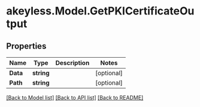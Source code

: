 # akeyless.Model.GetPKICertificateOutput
## Properties

Name | Type | Description | Notes
------------ | ------------- | ------------- | -------------
**Data** | **string** |  | [optional] 
**Path** | **string** |  | [optional] 

[[Back to Model list]](../README.md#documentation-for-models) [[Back to API list]](../README.md#documentation-for-api-endpoints) [[Back to README]](../README.md)

